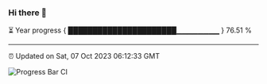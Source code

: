 ### Hi there 👋

⏳ Year progress { ██████████████████████▁▁▁▁▁▁▁▁ } 76.51 %

---

⏰ Updated on Sat, 07 Oct 2023 06:12:33 GMT

![Progress Bar CI](https://github.com/liununu/liununu/workflows/Progress%20Bar%20CI/badge.svg)
